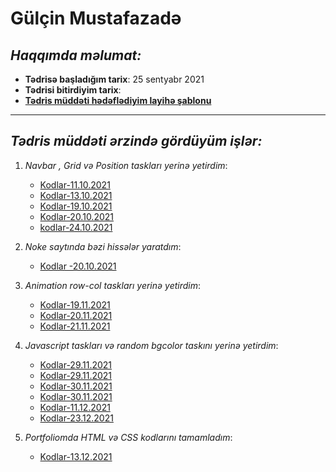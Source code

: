 # Gülçin Mustafazadə
## _Haqqımda məlumat:_
 * **Tədrisə başladığım tarix**:  25 sentyabr 2021
 * **Tədrisi bitirdiyim tarix**:
 * **[Tədris müddəti hədəflədiyim layihə şablonu](https://technext.github.io/moonlight/)**

 ---

 ## _Tədris müddəti ərzində gördüyüm işlər:_
  
1. _Navbar , Grid və Position taskları yerinə yetirdim_:
   
   
     * [Kodlar-11.10.2021](https://github.com/GulcinMustafazada/PragmatechFoundationProject/tree/master/Works/Navbar-task) 
     * [Kodlar-13.10.2021](https://github.com/GulcinMustafazada/PragmatechFoundationProject/tree/master/Works/NewTask) 
     * [Kodlar-19.10.2021](https://github.com/GulcinMustafazada/PragmatechFoundationProject/tree/master/Works/Position-task) 
     * [Kodlar-20.10.2021](https://github.com/GulcinMustafazada/PragmatechFoundationProject/tree/master/Works/Website-task) 
     * [kodlar-24.10.2021](https://github.com/GulcinMustafazada/PragmatechFoundationProject/tree/master/Works/Grid-task) 
     
2. _Noke saytında bəzi hissələr yaratdım_:
   
   
    * [Kodlar -20.10.2021](https://github.com/GulcinMustafazada/PragmatechFoundationProject/tree/master/Works/Noke)

3. _Animation row-col taskları yerinə yetirdim_:
   
    
     * [Kodlar-19.11.2021](https://github.com/GulcinMustafazada/PragmatechFoundationProject/tree/master/Works/animation-task)  
     * [Kodlar-20.11.2021](https://github.com/GulcinMustafazada/PragmatechFoundationProject/tree/master/Works/row-col%20task) 
     * [Kodlar-21.11.2021](https://github.com/GulcinMustafazada/PragmatechFoundationProject/tree/master/Works/Col-task) 



4. _Javascript taskları və random bgcolor taskını yerinə yetirdim_:
     
   
   * [Kodlar-29.11.2021](https://github.com/GulcinMustafazada/PragmatechFoundationProject/tree/master/Works/Javascript-task1) 
   * [Kodlar-29.11.2021](https://github.com/GulcinMustafazada/PragmatechFoundationProject/tree/master/Works/Javascript-task2) 
   * [Kodlar-30.11.2021](https://github.com/GulcinMustafazada/PragmatechFoundationProject/tree/master/Works/Javascript-task3) 
   * [Kodlar-30.11.2021](https://github.com/GulcinMustafazada/PragmatechFoundationProject/tree/master/Works/Javascript-task4) 
   * [Kodlar-11.12.2021](https://github.com/GulcinMustafazada/PragmatechFoundationProject/tree/master/Works/Javascript-BgColor) 
   * [Kodlar-23.12.2021](https://github.com/GulcinMustafazada/PragmatechFoundationProject/tree/master/Works/JS/Javascript-Day07-task)
5. _Portfoliomda HTML və CSS kodlarını tamamladım_:
   
   
     * [Kodlar-13.12.2021](https://github.com/GulcinMustafazada/PragmatechFoundationProject/tree/master/ProjectFrontEnd/Portfolio) 

